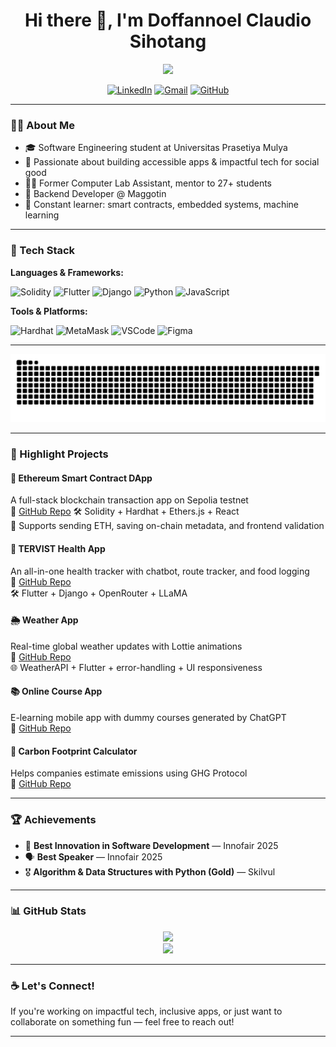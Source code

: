 <h1 align="center">Hi there 👋, I'm Doffannoel Claudio Sihotang</h1>
<p align="center">
  <img src="https://readme-typing-svg.herokuapp.com?color=56B6C2&lines=Flutter+Developer;Django+Back-End+Engineer;Blockchain+Enthusiast;Tech+for+Social+Impact;Always+Learning!&center=true&width=500" />
</p>

<p align="center">
  <a href="https://www.linkedin.com/in/doffannoel-claudio-sihotang-710b08282/" target="_blank"><img alt="LinkedIn" src="https://img.shields.io/badge/LinkedIn-0077B5?style=for-the-badge&logo=linkedin&logoColor=white" /></a>
  <a href="mailto:noelsihotang2004@gmail.com"><img alt="Gmail" src="https://img.shields.io/badge/Email-D14836?style=for-the-badge&logo=gmail&logoColor=white" /></a>
  <a href="https://github.com/Doffannoel"><img alt="GitHub" src="https://img.shields.io/badge/GitHub-181717?style=for-the-badge&logo=github&logoColor=white" /></a>
</p>

---

### 👨‍💻 About Me

- 🎓 Software Engineering student at Universitas Prasetiya Mulya
- 🦾 Passionate about building accessible apps & impactful tech for social good
- 🧑‍🏫 Former Computer Lab Assistant, mentor to 27+ students
- 💼 Backend Developer @ Maggotin 
- 🧠 Constant learner: smart contracts, embedded systems, machine learning

---

### 🚀 Tech Stack

**Languages & Frameworks:**

![Solidity](https://img.shields.io/badge/-Solidity-363636?logo=solidity&logoColor=white&style=flat-square)
![Flutter](https://img.shields.io/badge/-Flutter-02569B?logo=flutter&logoColor=white&style=flat-square)
![Django](https://img.shields.io/badge/-Django-092E20?logo=django&logoColor=white&style=flat-square)
![Python](https://img.shields.io/badge/-Python-3776AB?logo=python&logoColor=white&style=flat-square)
![JavaScript](https://img.shields.io/badge/-JavaScript-F7DF1E?logo=javascript&logoColor=black&style=flat-square)

**Tools & Platforms:**

![Hardhat](https://img.shields.io/badge/-Hardhat-F2C63D?logo=ethereum&logoColor=black&style=flat-square)
![MetaMask](https://img.shields.io/badge/-MetaMask-F6851B?logo=metamask&logoColor=white&style=flat-square)
![VSCode](https://img.shields.io/badge/-VS%20Code-007ACC?logo=visual-studio-code&logoColor=white&style=flat-square)
![Figma](https://img.shields.io/badge/-Figma-F24E1E?logo=figma&logoColor=white&style=flat-square)

---

<img src="https://raw.githubusercontent.com/Doffannoel/Doffannoel/output/snake.svg" alt="Snake animation" />

---

### 📱 Highlight Projects

#### 🧾 Ethereum Smart Contract DApp
A full-stack blockchain transaction app on Sepolia testnet  
🔗 [GitHub Repo](https://github.com/Doffannoel/BlockChainSmartContract) 
🛠 Solidity + Hardhat + Ethers.js + React  
💸 Supports sending ETH, saving on-chain metadata, and frontend validation

#### 🏥 TERVIST Health App
An all-in-one health tracker with chatbot, route tracker, and food logging  
🔗 [GitHub Repo](https://github.com/Doffannoel/Tervist-App)  
🛠 Flutter + Django + OpenRouter + LLaMA

#### 🌦️ Weather App
Real-time global weather updates with Lottie animations  
🔗 [GitHub Repo](https://github.com/Doffannoel/Weather-Apps)  
🌐 WeatherAPI + Flutter + error-handling + UI responsiveness

#### 📚 Online Course App
E-learning mobile app with dummy courses generated by ChatGPT  
🔗 [GitHub Repo](https://github.com/Doffannoel/E-Learning-Flutter)

#### 🧮 Carbon Footprint Calculator
Helps companies estimate emissions using GHG Protocol  
🔗 [GitHub Repo](https://github.com/Doffannoel/Carbon-Track-Calculator)

---

### 🏆 Achievements

- 🥇 **Best Innovation in Software Development** — Innofair 2025  
- 🗣️ **Best Speaker** — Innofair 2025  
- 🎖️ **Algorithm & Data Structures with Python (Gold)** — Skilvul

---

### 📊 GitHub Stats

<p align="center">
  <img src="https://github-readme-stats.vercel.app/api?username=Doffannoel&show_icons=true&theme=tokyonight" />
  <br />
  <img src="https://github-readme-streak-stats.herokuapp.com/?user=Doffannoel&theme=tokyonight" />
</p>

---

### ☕ Let's Connect!

If you're working on impactful tech, inclusive apps, or just want to collaborate on something fun — feel free to reach out!

---
